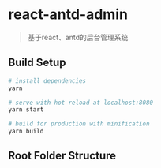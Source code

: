 # react-antd-admin

> 基于react、antd的后台管理系统

## Build Setup

``` bash
# install dependencies
yarn

# serve with hot reload at localhost:8080
yarn start

# build for production with minification
yarn build
```

## Root Folder Structure
